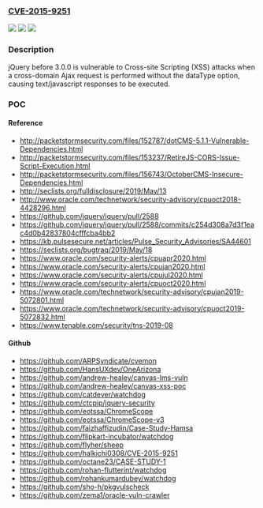 ### [CVE-2015-9251](https://cve.mitre.org/cgi-bin/cvename.cgi?name=CVE-2015-9251)
![](https://img.shields.io/static/v1?label=Product&message=n%2Fa&color=blue)
![](https://img.shields.io/static/v1?label=Version&message=n%2Fa&color=blue)
![](https://img.shields.io/static/v1?label=Vulnerability&message=n%2Fa&color=brighgreen)

### Description

jQuery before 3.0.0 is vulnerable to Cross-site Scripting (XSS) attacks when a cross-domain Ajax request is performed without the dataType option, causing text/javascript responses to be executed.

### POC

#### Reference
- http://packetstormsecurity.com/files/152787/dotCMS-5.1.1-Vulnerable-Dependencies.html
- http://packetstormsecurity.com/files/153237/RetireJS-CORS-Issue-Script-Execution.html
- http://packetstormsecurity.com/files/156743/OctoberCMS-Insecure-Dependencies.html
- http://seclists.org/fulldisclosure/2019/May/13
- http://www.oracle.com/technetwork/security-advisory/cpuoct2018-4428296.html
- https://github.com/jquery/jquery/pull/2588
- https://github.com/jquery/jquery/pull/2588/commits/c254d308a7d3f1eac4d0b42837804cfffcba4bb2
- https://kb.pulsesecure.net/articles/Pulse_Security_Advisories/SA44601
- https://seclists.org/bugtraq/2019/May/18
- https://www.oracle.com/security-alerts/cpuapr2020.html
- https://www.oracle.com/security-alerts/cpujan2020.html
- https://www.oracle.com/security-alerts/cpujul2020.html
- https://www.oracle.com/security-alerts/cpuoct2020.html
- https://www.oracle.com/technetwork/security-advisory/cpujan2019-5072801.html
- https://www.oracle.com/technetwork/security-advisory/cpuoct2019-5072832.html
- https://www.tenable.com/security/tns-2019-08

#### Github
- https://github.com/ARPSyndicate/cvemon
- https://github.com/HansUXdev/OneArizona
- https://github.com/andrew-healey/canvas-lms-vuln
- https://github.com/andrew-healey/canvas-xss-poc
- https://github.com/catdever/watchdog
- https://github.com/ctcpip/jquery-security
- https://github.com/eotssa/ChromeScope
- https://github.com/eotssa/ChromeScope-v3
- https://github.com/faizhaffizudin/Case-Study-Hamsa
- https://github.com/flipkart-incubator/watchdog
- https://github.com/flyher/sheep
- https://github.com/halkichi0308/CVE-2015-9251
- https://github.com/octane23/CASE-STUDY-1
- https://github.com/rohan-flutterint/watchdog
- https://github.com/rohankumardubey/watchdog
- https://github.com/sho-h/pkgvulscheck
- https://github.com/zema1/oracle-vuln-crawler

